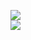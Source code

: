 [![](https://img.shields.io/badge/Made%20With-Github%20Spray-lightgrey.svg?style=for-the-badge&logo=github)](https://github.com/Annihil/github-spray#4206)  
[![](https://i.imgur.com/2DrTn0Z.gif)](https://github.com/Annihil/github-spray)